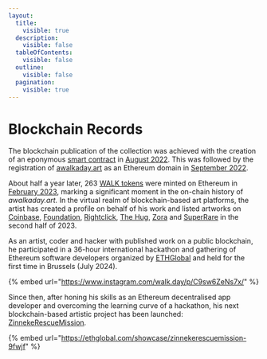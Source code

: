 ```yaml
---
layout:
  title:
    visible: true
  description:
    visible: false
  tableOfContents:
    visible: false
  outline:
    visible: false
  pagination:
    visible: true
---
```


# Blockchain Records

The blockchain publication of the collection was achieved with the creation of an eponymous [smart contract](https://ethereum.org/en/developers/docs/smart-contracts/) in [August 2022](https://etherscan.io/tx/0x3cce44b92db9e6eb887fcbe90d59f5951e9928dea4540afbfe9fd3c2e9662f1f). This was followed by the registration of [awalkaday.art](https://app.ens.domains/awalkaday.art) as an Ethereum domain in [September 2022](https://etherscan.io/tx/0x353f1900e073e6d97f8230021c3fce153b4b930269e5c8bd4f47c9c3950b9337).&#x20;

About half a year later, 263 [WALK tokens](https://etherscan.io/token/0xe31801c2e58b151c3ded2cb29da56147b7f27eb1) were minted on Ethereum in [February 2023](https://etherscan.io/tx/0x2d4e5a73fada3bb3e626bec4b2d24bbdabce66fad66b70fbe8e3e0e1e169537b), marking a significant moment in the on-chain history of _awalkaday.art._ In the virtual realm of blockchain-based art platforms, the artist has created a profile on behalf of his work and listed artworks on [Coinbase](https://nft.coinbase.com/collection/awalkaday-art), [Foundation](https://foundation.app/collection/awalkaday-art), [Rightclick](https://rc.xyz/daqhris/collections/awalkaday.art), [The Hug](https://thehug.xyz/artists/daqhris/portfolio/gallery/86a4f0a8-5609-4885-a9e2-ca0b625082e9), [Zora](https://zora.co/collect/eth:0xe31801c2e58b151c3ded2cb29da56147b7f27eb1) and [SuperRare](https://superrare.com/daqhris?artwork=ONLY\_SERIES) in the second half of 2023.&#x20;

As an artist, coder and hacker with published work on a public blockchain, he participated in a 36-hour international hackathon and gathering of Ethereum software developers organized by [ETHGlobal](https://ethglobal.com/events/brussels) and held for the first time in Brussels (July 2024).

{% embed url="https://www.instagram.com/walk.day/p/C9sw6ZeNs7x/" %}

Since then, after honing his skills as an Ethereum decentralised app developer and overcoming the learning curve of a hackathon, his next blockchain-based artistic project has been launched: [ZinnekeRescueMission](https://ethglobal.com/showcase/zinnekerescuemission-9fwjf).

{% embed url="https://ethglobal.com/showcase/zinnekerescuemission-9fwjf" %}
